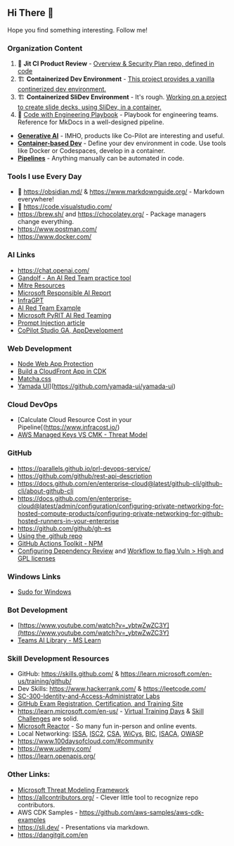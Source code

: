 ## Hi There 👋

Hope you find something interesting. Follow me! 

### Organization Content
1. 💙 **Jit CI Product Review** - [Overview & Security Plan repo, defined in code](https://github.com/ppottorff/jitrepo)
2. 🏗️ **Containerized Dev Environment** - [This project provides a vanilla continerized dev environment.](https://github.com/ppottorff/Containerized-Dev-Environment/)
3. 🏗️ **Containerized SliDev Environment** - It's rough. [Working on a project to create slide decks, using SliDev, in a container.](https://github.com/ppottorff/Containerized-SliDev-Environment)
4. :notebook: [Code with Engineering Playbook](https://github.com/microsoft/code-with-engineering-playbook) - Playbook for engineering teams. Reference for MkDocs in a well-designed pipeline.

- **[Generative AI](https://github.com/features/copilot)** - IMHO, products like Co-Pilot are interesting and useful. 
- **[Container-based Dev](https://github.com/features/codespaces)** - Define your dev environment in code. Use tools like Docker or Codespaces, develop in a container.
- **[Pipelines](https://docs.github.com/en/actions)** - Anything manually can be automated in code. 

### Tools I use Every Day

- 💙 https://obsidian.md/ & https://www.markdownguide.org/ - Markdown everywhere! 
- 💙 https://code.visualstudio.com/
- https://brew.sh/ and https://chocolatey.org/ - Package managers change everything.
- https://www.postman.com/
- https://www.docker.com/ 

### AI Links
- https://chat.openai.com/
- [Gandolf - An AI Red Team practice tool](https://gandalf.lakera.ai/)
- [Mitre Resources](https://atlas.mitre.org/matrices/ATLAS)
- [Microsoft Responsible AI Report](https://gandalf.lakera.ai/)
- [InfraGPT](https://devpost.com/software/infragpt)
- [AI Red Team Example](https://www.theregister.com/2024/05/13/ai_xforce_red_penetration/?utm_source=tldrinfosec)
- [Microsoft PyRIT AI Red Teaming](https://www.microsoft.com/en-us/security/blog/2024/02/22/announcing-microsofts-open-automation-framework-to-red-team-generative-ai-systems/)
- [Prompt Injection article](https://blog.seclify.com/prompt-injection-cheat-sheet/)
- [CoPilot Studio GA, AppDevelopment](https://youtu.be/FwJ1Zz_DntY?t=4615)
  
### Web Development
- [Node Web App Protection](https://github.com/arcjet/arcjet-js)
- [Build a CloudFront App in CDK](https://petermcaree.com/posts/how-to-build-spa-deployment-using-aws-cdk/?utm_source=tldrdevops)
- [Matcha.css](https://dev.to/lowlighter/make-naked-websites-look-great-with-matchacss-4ng7)
- [Yamada UI]([)](https://github.com/yamada-ui/yamada-ui)

### Cloud DevOps
- [Calculate Cloud Resource Cost in your Pipeline[(https://www.infracost.io/)
- [AWS Managed Keys VS CMK - Threat Model](https://airwalkreply.com/aws-kms-threat-model)

### GitHub
- https://parallels.github.io/prl-devops-service/
- https://github.com/github/rest-api-description
- https://docs.github.com/en/enterprise-cloud@latest/github-cli/github-cli/about-github-cli
- https://docs.github.com/en/enterprise-cloud@latest/admin/configuration/configuring-private-networking-for-hosted-compute-products/configuring-private-networking-for-github-hosted-runners-in-your-enterprise
- https://github.com/github/gh-es
- [Using the .github repo](https://www.freecodecamp.org/news/how-to-use-the-dot-github-repository/)
- [GitHub Actions Toolkit - NPM](https://github.com/actions/toolkit)
- [Configuring Dependency Review](https://docs.github.com/en/enterprise-cloud@latest/code-security/supply-chain-security/understanding-your-software-supply-chain/configuring-dependency-review#configuring-the-dependency-review-github-action) and [Workflow to flag Vuln > High and GPL licenses](https://github.com/ppottorff/Containerized-Dev-Environment/blob/main/.github/workflows/dependency-review.yml)


### Windows Links
- [Sudo for Windows](https://github.com/microsoft/sudo?utm_source=tldrinfosec)

### Bot Development
- [https://www.youtube.com/watch?v=_ybtwZwZC3Y](https://www.youtube.com/watch?v=_ybtwZwZC3Y)
- [Teams AI Library - MS Learn](https://learn.microsoft.com/en-us/microsoftteams/platform/bots/how-to/teams%20conversational%20ai/teams-conversation-ai-overview)

### Skill Development Resources
- GitHub: https://skills.github.com/ & https://learn.microsoft.com/en-us/training/github/
- Dev Skills: https://www.hackerrank.com/ & https://leetcode.com/
- [SC-300-Identity-and-Access-Administrator Labs](https://github.com/MicrosoftLearning/SC-300-Identity-and-Access-Administrator/tree/master/Instructions/Labs)
- [GitHub Exam Registration, Certification, and Training Site](https://examregistration.github.com/overview)
- https://learn.microsoft.com/en-us/ - [Virtual Training Days](https://events.microsoft.com/en-us/mvtd?startTime=08:00&endTime=17:00) & [Skill Challenges](https://www.microsoft.com/en-US/cloudskillschallenge/ai/registration/2023) are solid.
- [Microsoft Reactor](https://developer.microsoft.com/en-us/reactor/) - So many fun in-person and online events.
- Local Networking: [ISSA](https://www.members.issa.org/page/chapters#), [ISC2](https://www.isc2.org/Chapters/Chapter-Directory), [CSA](https://cloudsecurityalliance.org/chapters/), [WiCys](https://www.wicys.org/), [BIC](https://www.blacksincyberconf.com/), [ISACA](https://www.isaca.org/membership/local-chapters), [OWASP](https://owasp.org/chapters/)
- https://www.100daysofcloud.com/#community
- https://www.udemy.com/
- https://learn.openapis.org/

### Other Links: 
- [Microsoft Threat Modeling Framework](https://github.com/simorjay/PeerThreatModel)
- https://allcontributors.org/ - Clever little tool to recognize repo contributors.
- AWS CDK Samples - https://github.com/aws-samples/aws-cdk-examples
- https://sli.dev/ - Presentations via markdown.
- https://dangitgit.com/en
